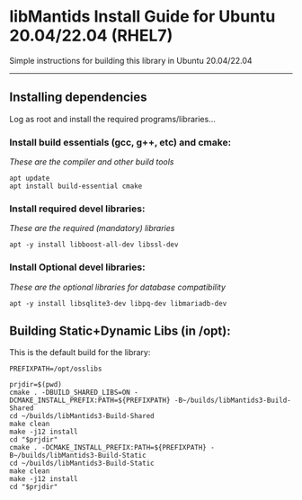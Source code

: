 # libMantids Install Guide for Ubuntu 20.04/22.04 (RHEL7)

Simple instructions for building this library in Ubuntu 20.04/22.04

***

## Installing dependencies

Log as root and install the required programs/libraries...

### Install build essentials (gcc, g++, etc) and cmake:

*These are the compiler and other build tools*

```
apt update
apt install build-essential cmake
```

### Install required devel libraries:

*These are the required (mandatory) libraries*

```
apt -y install libboost-all-dev libssl-dev
```

### Install Optional devel libraries:

*These are the optional libraries for database compatibility*

```
apt -y install libsqlite3-dev libpq-dev libmariadb-dev
```

## Building Static+Dynamic Libs (in /opt):

This is the default build for the library:

```
PREFIXPATH=/opt/osslibs

prjdir=$(pwd)
cmake . -DBUILD_SHARED_LIBS=ON -DCMAKE_INSTALL_PREFIX:PATH=${PREFIXPATH} -B~/builds/libMantids3-Build-Shared
cd ~/builds/libMantids3-Build-Shared
make clean
make -j12 install
cd "$prjdir"
cmake . -DCMAKE_INSTALL_PREFIX:PATH=${PREFIXPATH} -B~/builds/libMantids3-Build-Static
cd ~/builds/libMantids3-Build-Static
make clean
make -j12 install
cd "$prjdir"
```






